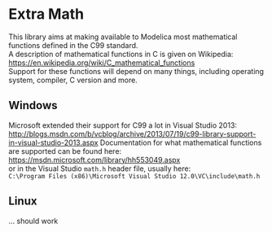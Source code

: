 # Extra Math

This library aims at making available to Modelica most mathematical functions defined in the C99 standard.  
A description of mathematical functions in C is given on Wikipedia:  
https://en.wikipedia.org/wiki/C_mathematical_functions  
Support for these functions will depend on many things, including operating system, compiler, C version and more.

## Windows
Microsoft extended their support for C99 a lot in Visual Studio 2013:  
http://blogs.msdn.com/b/vcblog/archive/2013/07/19/c99-library-support-in-visual-studio-2013.aspx
Documentation for what mathematical functions are supported can be found here:  
https://msdn.microsoft.com/library/hh553049.aspx  
or in the Visual Studio `math.h` header file, usually here:  
`C:\Program Files (x86)\Microsoft Visual Studio 12.0\VC\include\math.h`

## Linux
... should work
